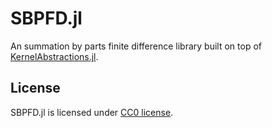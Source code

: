 SBPFD.jl
========

An summation by parts finite difference library built on top of
[KernelAbstractions.jl].

License
-------

SBPFD.jl is licensed under [CC0 license](LICENSE.md).

[KernelAbstractions.jl]: https://github.com/JuliaGPU/KernelAbstractions.jl
[JuliaFormatter.jl]: https://github.com/domluna/JuliaFormatter.jl
